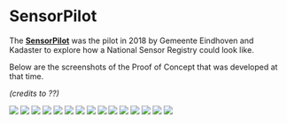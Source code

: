 # SensorPilot

The **[SensorPilot](https://www.binnenlandsbestuur.nl/ruimte-en-milieu/kennispartners/kadaster/wat-kan-en-mag-met-sensoren-in-de-openbare-ruimte.9601501.lynkx)** was the pilot in 2018 by Gemeente Eindhoven and Kadaster to explore how a National Sensor Registry could look like.

Below are the screenshots of the Proof of Concept that was developed at that time.

_(credits to ??)_

<img src="img/SensorPilot/hoofdpagina.png">

<img src="img/SensorPilot/info-over-de-pilot-1.png">

<img src="img/SensorPilot/info-over-de-pilot-2.png">

<img src="img/SensorPilot/registreren-1.png">

<img src="img/SensorPilot/registreren-2.png">

<img src="img/SensorPilot/registreren-3.png">

<img src="img/SensorPilot/registreren-4.png">

<img src="img/SensorPilot/registreren-5.png">

<img src="img/SensorPilot/registreren-6.png">

<img src="img/SensorPilot/registreren-7.png">

<img src="img/SensorPilot/registreren-8.png">

<img src="img/SensorPilot/viewer-1.png">

<img src="img/SensorPilot/viewer-2.png">

<img src="img/SensorPilot/viewer-3.png">

<img src="img/SensorPilot/viewer-4.png">


